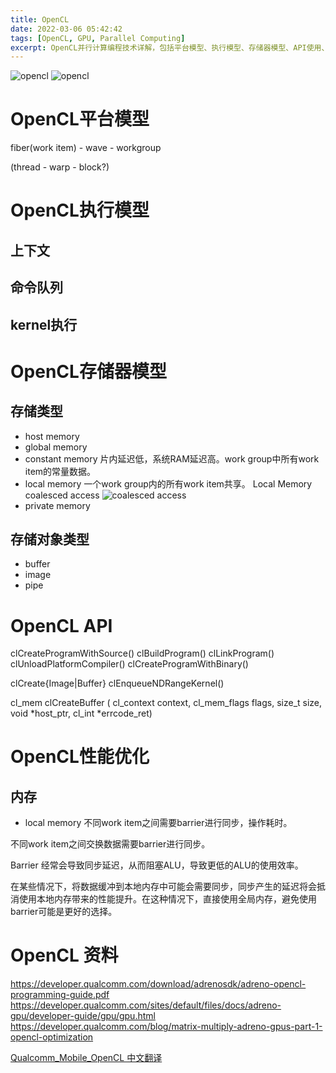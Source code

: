 ```yaml
---
title: OpenCL
date: 2022-03-06 05:42:42
tags: [OpenCL, GPU, Parallel Computing]
excerpt: OpenCL并行计算编程技术详解，包括平台模型、执行模型、存储器模型、API使用、性能优化策略等核心概念，以及Qualcomm Adreno GPU相关开发资源。
---
```


![opencl](https://pic2.zhimg.com/80/v2-a7526bdfdb0c6372745f272d6f315291_1440w.jpg)
![opencl](https://pic2.zhimg.com/80/v2-2ce3ca6ae987befcc7bfb9f3360e0acd_1440w.jpg)
# OpenCL平台模型
fiber(work item) - wave - workgroup

(thread - warp - block?)
# OpenCL执行模型
## 上下文
## 命令队列
## kernel执行

# OpenCL存储器模型
## 存储类型
* host memory
* global memory
* constant memory
  片内延迟低，系统RAM延迟高。work group中所有work item的常量数据。
* local memory
  一个work group内的所有work item共享。
  Local Memory coalesced access
  ![coalesced access](https://pic3.zhimg.com/80/v2-4ab02630d7f1fdc1d01ce2973316788e_1440w.jpg)
* private memory

## 存储对象类型

* buffer
* image
* pipe

# OpenCL API
clCreateProgramWithSource()
clBuildProgram()
clLinkProgram()
clUnloadPlatformCompiler()
clCreateProgramWithBinary()

clCreate{Image|Buffer}
clEnqueueNDRangeKernel()

cl_mem clCreateBuffer (
    cl_context context,
    cl_mem_flags flags,
    size_t size,
    void *host_ptr,
    cl_int *errcode_ret)
# OpenCL性能优化

## 内存
* local memory
不同work item之间需要barrier进行同步，操作耗时。

不同work item之间交换数据需要barrier进行同步。

Barrier 经常会导致同步延迟，从而阻塞ALU，导致更低的ALU的使用效率。

在某些情况下，将数据缓冲到本地内存中可能会需要同步，同步产生的延迟将会抵消使用本地内存带来的性能提升。在这种情况下，直接使用全局内存，避免使用barrier可能是更好的选择。


# OpenCL 资料
https://developer.qualcomm.com/download/adrenosdk/adreno-opencl-programming-guide.pdf
https://developer.qualcomm.com/sites/default/files/docs/adreno-gpu/developer-guide/gpu/gpu.html
https://developer.qualcomm.com/blog/matrix-multiply-adreno-gpus-part-1-opencl-optimization

[Qualcomm_Mobile_OpenCL 中文翻译](https://www.cnblogs.com/xiajingwang/p/11120561.html)
